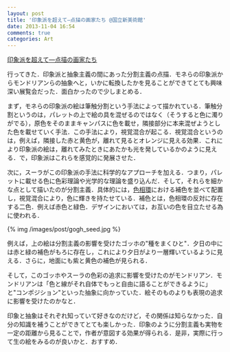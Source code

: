 ```yaml
---
layout: post
title: '印象派を超えて―点描の画家たち @国立新美術館'
date: 2013-11-04 16:54
comments: true
categories: Art
---
```


[印象派を超えて―点描の画家たち](http://www.nact.jp/exhibition_special/2013/km2013/index.html)

行ってきた．印象派と抽象主義の間にあった分割主義の点描．モネらの印象派からモンドリアンらの抽象へと，いかに転換したかを見ることができてとても興味深い展覧会だった．面白かったので少しまとめる．

まず，モネらの印象派の絵は筆触分割という手法によって描かれている．筆触分割というのは，パレットの上で絵の具を混ぜるのではなく（そうすると色に濁りがでる），原色をそのままキャンパスに色を載せ，隣接部分に本来混ぜようとした色を載せていく手法．この手法により，視覚混合が起こる．視覚混合というのは，例えば，隣接した赤と黄色が，離れて見るとオレンジに見える効果．これにより印象派の絵は，離れてみたときにあたかも光を発しているかのように見える．で，印象派はこれらを感覚的に発展させた．

次に，スーラがこの印象派の手法に科学的なアプローチを加える．つまり，パレットに載せる色に色彩理論や光学的な理論を盛り込んだ．そして，それらを細かな点として描いたのが分割主義．具体的には，[色相環](http://rock77.fc2web.com/main/color/color1-2.html)における補色を並べて配置し，視覚混合により，色に輝きを持たせている．補色とは，色相環の反対に存在する二色．例えば赤色と緑色．デザインにおいては，お互いの色を目立たせる為に使われる．

{% img /images/post/gogh_seed.jpg %}

例えば，上の絵は分割主義の影響を受けたゴッホの"種をまくひと"．夕日の中には赤と緑の補色がもろに存在し，これにより夕日がより一層輝いているように見える．さらに，地面にも紫と黄色の補色が見られる．

そして，このゴッホやスーラの色彩の追求に影響を受けたのがモンドリアン．モンドリアンは「色と線がそれ自体でもっと自由に語ることができるように」と"コンポジション"といった抽象に向かっていた．絵そのものよりも表現の追求に影響を受けたのかなと．

印象と抽象はそれぞれ知っていて好きなのだけど，その関係は知らなかった．自分の知識を補うことができてとても楽しかった．印象のように分割主義も実物を一定の距離から見ることで，作者が意図する効果が得られる．是非，実際に行って生の絵をみるのが良いかと．おすすめ．


